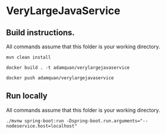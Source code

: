 # VeryLargeJavaService

## Build instructions. 
All commands assume that this folder is your working directory.

```
mvn clean install

docker build . -t adamquan/verylargejavaservice

docker push adamquan/verylargejavaservice
```

## Run locally
All commands assume that this folder is your working directory.
```
./mvnw spring-boot:run -Dspring-boot.run.arguments="--nodeservice.host=localhost"
```
